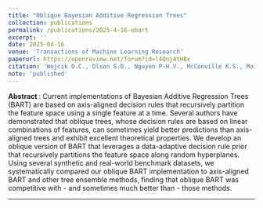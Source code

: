 ```yaml
---
title: "Oblique Bayesian Additive Regression Trees"
collection: publications
permalink: /publications/2025-4-16-obart
excerpt: ''
date: 2025-04-16
venue: 'Transactions of Machine Learning Research'
paperurl: https://openreview.net/forum?id=l4Qnj4tHBx
citation: 'Wojcik O.C., Olson S.D., Nguyen P-H.V., McConville K.S., Moisen G.G. and Frescino T.S. (2022). &quot;GREGORY: A Modified Generalized Regression Estimator Approach to Estimating Forest Attributes in the Interior Western US.&quot; <i>Frontiers in Forests and Global Change</i>. 4:763414.'
note: 'published'
---
```

<b> Abstract </b> : 
Current implementations of Bayesian Additive Regression Trees (BART) are based on axis-aligned decision rules that recursively partition the feature space using a single feature at a time. Several authors have demonstrated that oblique trees, whose decision rules are based on linear combinations of features, can sometimes yield better predictions than axis-aligned trees and exhibit excellent theoretical properties. We develop an oblique version of BART that leverages a data-adaptive decision rule prior that recursively partitions the feature space along random hyperplanes. Using several synthetic and real-world benchmark datasets, we systematically compared our oblique BART implementation to axis-aligned BART and other tree ensemble methods, finding that oblique BART was competitive with - and sometimes much better than - those methods.

---


